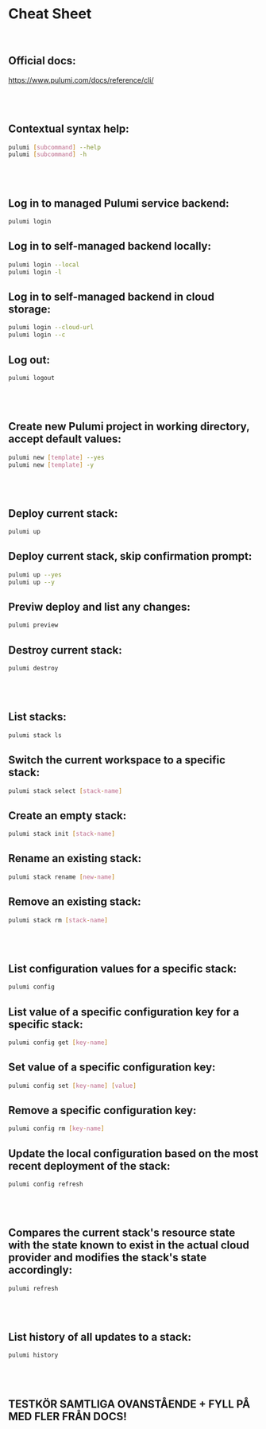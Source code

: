 # Cheat Sheet

<br>

## Official docs:
https://www.pulumi.com/docs/reference/cli/

<br><br>

## Contextual syntax help:
```bash
pulumi [subcommand] --help
pulumi [subcommand] -h
```

<br><br>

## Log in to managed Pulumi service backend:
```bash
pulumi login
```

## Log in to self-managed backend locally:
```bash
pulumi login --local
pulumi login -l
```

## Log in to self-managed backend in cloud storage:
```bash
pulumi login --cloud-url
pulumi login --c
```

## Log out:
```bash
pulumi logout
```

<br><br>

## Create new Pulumi project in working directory, accept default values:
```bash
pulumi new [template] --yes
pulumi new [template] -y
```

<br><br>

## Deploy current stack:
```bash
pulumi up
```

## Deploy current stack, skip confirmation prompt:
```bash
pulumi up --yes
pulumi up --y
```

## Previw deploy and list any changes:
```bash
pulumi preview
```

## Destroy current stack:
```bash
pulumi destroy
```

<br><br>

## List stacks:
```bash
pulumi stack ls
```

## Switch the current workspace to a specific stack:
```bash
pulumi stack select [stack-name]
```

## Create an empty stack:
```bash
pulumi stack init [stack-name]
```

## Rename an existing stack:
```bash
pulumi stack rename [new-name]
```

## Remove an existing stack:
```bash
pulumi stack rm [stack-name]
```

<br><br>

## List configuration values for a specific stack:
```bash
pulumi config
```

## List value of a specific configuration key for a specific stack:
```bash
pulumi config get [key-name]
```

## Set value of a specific configuration key:
```bash
pulumi config set [key-name] [value]
```

## Remove a specific configuration key:
```bash
pulumi config rm [key-name]
```

## Update the local configuration based on the most recent deployment of the stack:
```bash
pulumi config refresh
```

<br><br>

## Compares the current stack's resource state with the state known to exist in the actual cloud provider and modifies the stack's state accordingly:
```bash
pulumi refresh
```

<br><br>

## List history of all updates to a stack:
```bash
pulumi history
```

<br><br>

## TESTKÖR SAMTLIGA OVANSTÅENDE + FYLL PÅ MED FLER FRÅN DOCS!